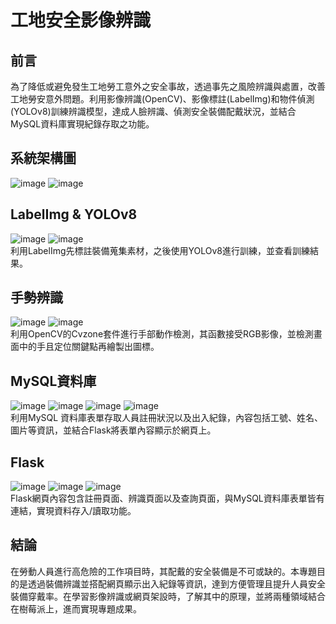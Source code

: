 # 工地安全影像辨識
## 前言
為了降低或避免發生工地勞工意外之安全事故，透過事先之風險辨識與處置，改善工地勞安意外問題。利用影像辨識(OpenCV)、影像標註(LabelImg)和物件偵測(YOLOv8)訓練辨識模型，達成人臉辨識、偵測安全裝備配戴狀況，並結合MySQL資料庫實現紀錄存取之功能。
## 系統架構圖
![image](https://github.com/Chenxpy/Construction-site-safety-image-recognition/assets/136484111/d2859420-00f2-4f99-845c-ceaca82a93b9)
![image](https://github.com/Chenxpy/Construction-site-safety-image-recognition/assets/136484111/d0af77df-1ea6-4da1-9d3c-0ddd65d0a428)
## LabelImg & YOLOv8
![image](https://github.com/Chenxpy/Construction-site-safety-image-recognition/assets/136484111/be1250ac-fec1-499f-a092-482e89d8f273)
![image](https://github.com/Chenxpy/Construction-site-safety-image-recognition/assets/136484111/0ca2c191-ad62-4c31-a747-e8286e0914d8)  
利用LabelImg先標註裝備蒐集素材，之後使用YOLOv8進行訓練，並查看訓練結果。
## 手勢辨識
![image](https://github.com/Chenxpy/Construction-site-safety-image-recognition/assets/136484111/e103d0b6-b204-4b5e-8b47-1dfab73addae)
![image](https://github.com/Chenxpy/Construction-site-safety-image-recognition/assets/136484111/7e1641db-6a8b-41e8-b0cf-15f57751b523)  
利用OpenCV的Cvzone套件進行手部動作檢測，其函數接受RGB影像，並檢測畫面中的手且定位關鍵點再繪製出圖標。
## MySQL資料庫
![image](https://github.com/Chenxpy/Construction-site-safety-image-recognition/assets/136484111/6f14d244-fcfd-47e7-933b-93c446e45634)
![image](https://github.com/Chenxpy/Construction-site-safety-image-recognition/assets/136484111/c9697639-fb5c-4d94-9a83-230f720c83f3)
![image](https://github.com/Chenxpy/Construction-site-safety-image-recognition/assets/136484111/76c9e5c6-2e14-477c-a328-99ea9c7e8081)
![image](https://github.com/Chenxpy/Construction-site-safety-image-recognition/assets/136484111/e65ba438-8269-4ff8-a0d1-c11ace477cb0)  
利用MySQL 資料庫表單存取人員註冊狀況以及出入紀錄，內容包括工號、姓名、圖片等資訊，並結合Flask將表單內容顯示於網頁上。
## Flask
![image](https://github.com/Chenxpy/Construction-site-safety-image-recognition/assets/136484111/609a87d4-7499-4164-a41d-d3c7fa6ae8bd)
![image](https://github.com/Chenxpy/Construction-site-safety-image-recognition/assets/136484111/5395f93f-8bbe-4cdb-a9cb-8141bb314f8a)
![image](https://github.com/Chenxpy/Construction-site-safety-image-recognition/assets/136484111/e253dda9-f537-428d-8d17-425641e59dda)  
Flask網頁內容包含註冊頁面、辨識頁面以及查詢頁面，與MySQL資料庫表單皆有連結，實現資料存入/讀取功能。
## 結論
在勞動人員進行高危險的工作項目時，其配戴的安全裝備是不可或缺的。本專題目的是透過裝備辨識並搭配網頁顯示出入紀錄等資訊，達到方便管理且提升人員安全裝備穿戴率。在學習影像辨識或網頁架設時，了解其中的原理，並將兩種領域結合在樹莓派上，進而實現專題成果。
